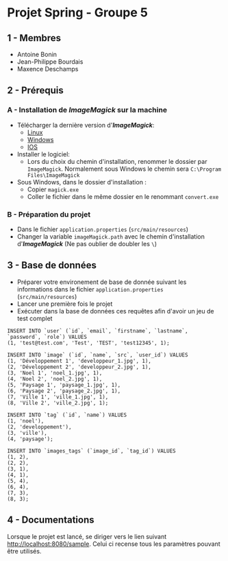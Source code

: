 # Projet Spring - Groupe 5

## 1 - Membres
- Antoine Bonin
- Jean-Philippe Bourdais
- Maxence Deschamps

## 2 - Prérequis
### A - Installation de _**ImageMagick**_ sur la machine
- Télécharger la dernière version d'_**ImageMagick**_:
  - [Linux](https://imagemagick.org/script/download.php#linux)
  - [Windows](https://imagemagick.org/script/download.php#windows)
  - [IOS](https://imagemagick.org/script/download.php#iOS)
- Installer le logiciel:
  - Lors du choix du chemin d'installation, renommer le dossier par `ImageMagick`. Normalement sous Windows le chemin sera `C:\Program Files\ImageMagick`
- Sous Windows, dans le dossier d'installation :
  - Copier `magick.exe`
  - Coller le fichier dans le même dossier en le renommant `convert.exe`

### B - Préparation du projet
- Dans le fichier `application.properties` (`src/main/resources`)
- Changer la variable `imageMagick.path` avec le chemin d'installation d'_**ImageMagick**_ (Ne pas oublier de doubler les `\`)

## 3 - Base de données
- Préparer votre environement de base de donnée suivant les informations dans le fichier `application.properties` (`src/main/resources`)
- Lancer une première fois le projet
- Exécuter dans la base de données ces requêtes afin d'avoir un jeu de test complet
```
INSERT INTO `user` (`id`, `email`, `firstname`, `lastname`, `password`, `role`) VALUES
(1, 'test@test.com', 'Test', 'TEST', 'test12345', 1);

INSERT INTO `image` (`id`, `name`, `src`, `user_id`) VALUES
(1, 'Développement 1', 'developpeur_1.jpg', 1),
(2, 'Développement 2', 'developpeur_2.jpg', 1),
(3, 'Noel 1', 'noel_1.jpg', 1),
(4, 'Noel 2', 'noel_2.jpg', 1),
(5, 'Paysage 1', 'paysage_1.jpg', 1),
(6, 'Paysage 2', 'paysage_2.jpg', 1),
(7, 'Ville 1', 'ville_1.jpg', 1),
(8, 'Ville 2', 'ville_2.jpg', 1);

INSERT INTO `tag` (`id`, `name`) VALUES
(1, 'noel'),
(2, 'developpement'),
(3, 'ville'),
(4, 'paysage');

INSERT INTO `images_tags` (`image_id`, `tag_id`) VALUES
(1, 2),
(2, 2),
(3, 1),
(4, 1),
(5, 4),
(6, 4),
(7, 3),
(8, 3);
```

## 4 - Documentations
Lorsque le projet est lancé, se diriger vers le lien suivant [http://localhost:8080/sample](http://localhost:8080/sample). Celui ci recense tous les paramètres pouvant être utilisés.
